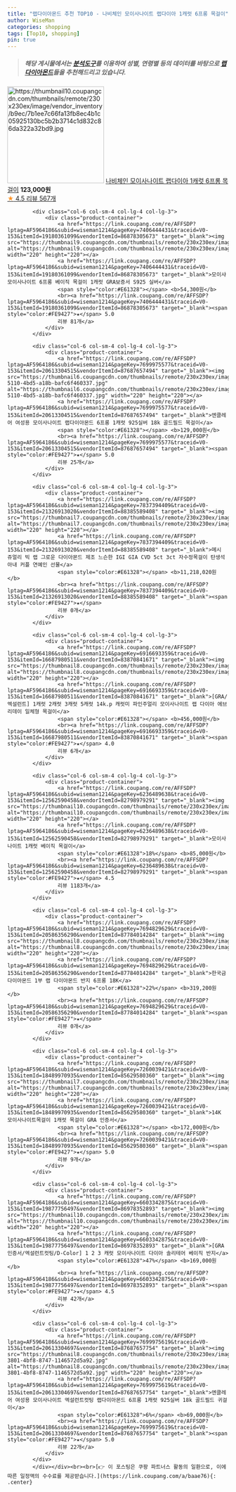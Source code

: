 ```yaml
---
title: "랩다이아몬드 추천 TOP10 - 나비체인 모이사나이트 랩다이아 1캐럿 6프롱 목걸이"
author: WiseMan
categories: shopping
tags: [Top10, shopping]
pin: true
---
```


> ##### 해당 게시물에서는 [**분석도구**](https://itemscout.io/)를 이용하여 **성별**, **연령별** 등의 데이터를 바탕으로 [**랩다이아몬드**](https://link.coupang.com/a/baae76)들을 추천해드리고 있습니다.
<div class="container"><div class="row">
            <div class="col-6 col-sm-4 col-lg-4 col-lg-3">
                <div class="product-container">
                    <a href="https://link.coupang.com/re/AFFSDP?lptag=AF5964186&subid=wiseman1214&pageKey=6838361119&traceid=V0-153&itemId=16253752622&vendorItemId=86093647993" target="_blank"><img src="https://thumbnail10.coupangcdn.com/thumbnails/remote/230x230ex/image/vendor_inventory/b9ec/7b1ee7c66fa13fb8ec4b1c05925130bc5b2b3714c1d832c86da322a32bd9.jpg" alt="https://thumbnail10.coupangcdn.com/thumbnails/remote/230x230ex/image/vendor_inventory/b9ec/7b1ee7c66fa13fb8ec4b1c05925130bc5b2b3714c1d832c86da322a32bd9.jpg" width="220" height="220"></a>
                    <a href="https://link.coupang.com/re/AFFSDP?lptag=AF5964186&subid=wiseman1214&pageKey=6838361119&traceid=V0-153&itemId=16253752622&vendorItemId=86093647993" target="_blank">나비체인 모이사나이트 랩다이아 1캐럿 6프롱 목걸이</a>
                    <span style="color:#E61328"></span> <b>123,000원</b>
                    <br><a href="https://link.coupang.com/re/AFFSDP?lptag=AF5964186&subid=wiseman1214&pageKey=6838361119&traceid=V0-153&itemId=16253752622&vendorItemId=86093647993" target="_blank"><span style="color:#FE9427">★</span> 4.5
                    리뷰 567개</a>
                </div>
            </div>
            
            <div class="col-6 col-sm-4 col-lg-4 col-lg-3">
                <div class="product-container">
                    <a href="https://link.coupang.com/re/AFFSDP?lptag=AF5964186&subid=wiseman1214&pageKey=7406444431&traceid=V0-153&itemId=19180361099&vendorItemId=86878305673" target="_blank"><img src="https://thumbnail9.coupangcdn.com/thumbnails/remote/230x230ex/image/vendor_inventory/3dff/49c892a1a1e3d91aebb4774006e702466b77bf2ca5331cc9a09b05274fa0.png" alt="https://thumbnail9.coupangcdn.com/thumbnails/remote/230x230ex/image/vendor_inventory/3dff/49c892a1a1e3d91aebb4774006e702466b77bf2ca5331cc9a09b05274fa0.png" width="220" height="220"></a>
                    <a href="https://link.coupang.com/re/AFFSDP?lptag=AF5964186&subid=wiseman1214&pageKey=7406444431&traceid=V0-153&itemId=19180361099&vendorItemId=86878305673" target="_blank">모이샤 모이사나이트 6프롱 베이직 목걸이 1캐럿 GRA보증서 S925 실버</a>
                    <span style="color:#E61328"></span> <b>54,300원</b>
                    <br><a href="https://link.coupang.com/re/AFFSDP?lptag=AF5964186&subid=wiseman1214&pageKey=7406444431&traceid=V0-153&itemId=19180361099&vendorItemId=86878305673" target="_blank"><span style="color:#FE9427">★</span> 5.0
                    리뷰 81개</a>
                </div>
            </div>
            
            <div class="col-6 col-sm-4 col-lg-4 col-lg-3">
                <div class="product-container">
                    <a href="https://link.coupang.com/re/AFFSDP?lptag=AF5964186&subid=wiseman1214&pageKey=7699975577&traceid=V0-153&itemId=20613304515&vendorItemId=87687657494" target="_blank"><img src="https://thumbnail6.coupangcdn.com/thumbnails/remote/230x230ex/image/retail/images/2023/11/06/18/7/72e2b0f8-5110-4bd5-a18b-bafc6f460337.jpg" alt="https://thumbnail6.coupangcdn.com/thumbnails/remote/230x230ex/image/retail/images/2023/11/06/18/7/72e2b0f8-5110-4bd5-a18b-bafc6f460337.jpg" width="220" height="220"></a>
                    <a href="https://link.coupang.com/re/AFFSDP?lptag=AF5964186&subid=wiseman1214&pageKey=7699975577&traceid=V0-153&itemId=20613304515&vendorItemId=87687657494" target="_blank">엔클레어 여성용 모이사나이트 랩다이아몬드 6프롱 1캐럿 925실버 18k 골드필드 목걸이</a>
                    <span style="color:#E61328"></span> <b>129,000원</b>
                    <br><a href="https://link.coupang.com/re/AFFSDP?lptag=AF5964186&subid=wiseman1214&pageKey=7699975577&traceid=V0-153&itemId=20613304515&vendorItemId=87687657494" target="_blank"><span style="color:#FE9427">★</span> 5.0
                    리뷰 25개</a>
                </div>
            </div>
            
            <div class="col-6 col-sm-4 col-lg-4 col-lg-3">
                <div class="product-container">
                    <a href="https://link.coupang.com/re/AFFSDP?lptag=AF5964186&subid=wiseman1214&pageKey=7837394409&traceid=V0-153&itemId=21326913020&vendorItemId=88385589408" target="_blank"><img src="https://thumbnail7.coupangcdn.com/thumbnails/remote/230x230ex/image/vendor_inventory/896e/7f3a48eb208010e1354395d5f579302c6a5c5394882e2eecb2ec313916a8.jpg" alt="https://thumbnail7.coupangcdn.com/thumbnails/remote/230x230ex/image/vendor_inventory/896e/7f3a48eb208010e1354395d5f579302c6a5c5394882e2eecb2ec313916a8.jpg" width="220" height="220"></a>
                    <a href="https://link.coupang.com/re/AFFSDP?lptag=AF5964186&subid=wiseman1214&pageKey=7837394409&traceid=V0-153&itemId=21326913020&vendorItemId=88385589408" target="_blank">메시 쥬얼리 빅 랩 그로운 다이아몬드 제조 느슨한 IGI GIA CVD 5ct 3ct 자수정목걸이 탄생석 아내 커플 연예인 선물</a>
                    <span style="color:#E61328"></span> <b>11,218,020원</b>
                    <br><a href="https://link.coupang.com/re/AFFSDP?lptag=AF5964186&subid=wiseman1214&pageKey=7837394409&traceid=V0-153&itemId=21326913020&vendorItemId=88385589408" target="_blank"><span style="color:#FE9427">★</span> 
                    리뷰 0개</a>
                </div>
            </div>
            
            <div class="col-6 col-sm-4 col-lg-4 col-lg-3">
                <div class="product-container">
                    <a href="https://link.coupang.com/re/AFFSDP?lptag=AF5964186&subid=wiseman1214&pageKey=6916693359&traceid=V0-153&itemId=16687980511&vendorItemId=83870841671" target="_blank"><img src="https://thumbnail8.coupangcdn.com/thumbnails/remote/230x230ex/image/vendor_inventory/1e88/e44a940fce09c6a4a7e7e8e356ba9881a786306aca66dce38f0b5f1b0e11.jpg" alt="https://thumbnail8.coupangcdn.com/thumbnails/remote/230x230ex/image/vendor_inventory/1e88/e44a940fce09c6a4a7e7e8e356ba9881a786306aca66dce38f0b5f1b0e11.jpg" width="220" height="220"></a>
                    <a href="https://link.coupang.com/re/AFFSDP?lptag=AF5964186&subid=wiseman1214&pageKey=6916693359&traceid=V0-153&itemId=16687980511&vendorItemId=83870841671" target="_blank">[GRA/엑설런트] 1캐럿 2캐럿 3캐럿 5캐럿 14k.p 캐럿미 파인주얼리 모이사나이트 랩 다이아 에브리데이 일체형 목걸이</a>
                    <span style="color:#E61328"></span> <b>456,000원</b>
                    <br><a href="https://link.coupang.com/re/AFFSDP?lptag=AF5964186&subid=wiseman1214&pageKey=6916693359&traceid=V0-153&itemId=16687980511&vendorItemId=83870841671" target="_blank"><span style="color:#FE9427">★</span> 4.0
                    리뷰 6개</a>
                </div>
            </div>
            
            <div class="col-6 col-sm-4 col-lg-4 col-lg-3">
                <div class="product-container">
                    <a href="https://link.coupang.com/re/AFFSDP?lptag=AF5964186&subid=wiseman1214&pageKey=6236489638&traceid=V0-153&itemId=12562590458&vendorItemId=82798979291" target="_blank"><img src="https://thumbnail10.coupangcdn.com/thumbnails/remote/230x230ex/image/vendor_inventory/d6ee/a5b1eb04769ec81b8de7950599e27b22aadbef533479503ec6ac309c6ca5.jpg" alt="https://thumbnail10.coupangcdn.com/thumbnails/remote/230x230ex/image/vendor_inventory/d6ee/a5b1eb04769ec81b8de7950599e27b22aadbef533479503ec6ac309c6ca5.jpg" width="220" height="220"></a>
                    <a href="https://link.coupang.com/re/AFFSDP?lptag=AF5964186&subid=wiseman1214&pageKey=6236489638&traceid=V0-153&itemId=12562590458&vendorItemId=82798979291" target="_blank">모이사나이트 1캐럿 베이직 목걸이</a>
                    <span style="color:#E61328">18%</span> <b>85,000원</b>
                    <br><a href="https://link.coupang.com/re/AFFSDP?lptag=AF5964186&subid=wiseman1214&pageKey=6236489638&traceid=V0-153&itemId=12562590458&vendorItemId=82798979291" target="_blank"><span style="color:#FE9427">★</span> 4.5
                    리뷰 1183개</a>
                </div>
            </div>
            
            <div class="col-6 col-sm-4 col-lg-4 col-lg-3">
                <div class="product-container">
                    <a href="https://link.coupang.com/re/AFFSDP?lptag=AF5964186&subid=wiseman1214&pageKey=7694829629&traceid=V0-153&itemId=20586356290&vendorItemId=87784014284" target="_blank"><img src="https://thumbnail8.coupangcdn.com/thumbnails/remote/230x230ex/image/vendor_inventory/e971/0c6a6b6115b3bfeec4e20ae3a9031f8339769b3be0e0fa36528cad9a95dd.jpg" alt="https://thumbnail8.coupangcdn.com/thumbnails/remote/230x230ex/image/vendor_inventory/e971/0c6a6b6115b3bfeec4e20ae3a9031f8339769b3be0e0fa36528cad9a95dd.jpg" width="220" height="220"></a>
                    <a href="https://link.coupang.com/re/AFFSDP?lptag=AF5964186&subid=wiseman1214&pageKey=7694829629&traceid=V0-153&itemId=20586356290&vendorItemId=87784014284" target="_blank">한국금다이아몬드 1부 랩 다이아몬드 반지 6프롱 18K</a>
                    <span style="color:#E61328">22%</span> <b>319,200원</b>
                    <br><a href="https://link.coupang.com/re/AFFSDP?lptag=AF5964186&subid=wiseman1214&pageKey=7694829629&traceid=V0-153&itemId=20586356290&vendorItemId=87784014284" target="_blank"><span style="color:#FE9427">★</span> 
                    리뷰 0개</a>
                </div>
            </div>
            
            <div class="col-6 col-sm-4 col-lg-4 col-lg-3">
                <div class="product-container">
                    <a href="https://link.coupang.com/re/AFFSDP?lptag=AF5964186&subid=wiseman1214&pageKey=7260039421&traceid=V0-153&itemId=18489970935&vendorItemId=85629580360" target="_blank"><img src="https://thumbnail7.coupangcdn.com/thumbnails/remote/230x230ex/image/vendor_inventory/9bb5/46e5e72fc8e6a10e42320953bc7fdc4b4e3114fc34da91cdc1946c9de55f.jpg" alt="https://thumbnail7.coupangcdn.com/thumbnails/remote/230x230ex/image/vendor_inventory/9bb5/46e5e72fc8e6a10e42320953bc7fdc4b4e3114fc34da91cdc1946c9de55f.jpg" width="220" height="220"></a>
                    <a href="https://link.coupang.com/re/AFFSDP?lptag=AF5964186&subid=wiseman1214&pageKey=7260039421&traceid=V0-153&itemId=18489970935&vendorItemId=85629580360" target="_blank">14K 모이사나이트목걸이 1캐럿 목걸이 GRA 인증서</a>
                    <span style="color:#E61328"></span> <b>172,000원</b>
                    <br><a href="https://link.coupang.com/re/AFFSDP?lptag=AF5964186&subid=wiseman1214&pageKey=7260039421&traceid=V0-153&itemId=18489970935&vendorItemId=85629580360" target="_blank"><span style="color:#FE9427">★</span> 5.0
                    리뷰 9개</a>
                </div>
            </div>
            
            <div class="col-6 col-sm-4 col-lg-4 col-lg-3">
                <div class="product-container">
                    <a href="https://link.coupang.com/re/AFFSDP?lptag=AF5964186&subid=wiseman1214&pageKey=6603342875&traceid=V0-153&itemId=19877756497&vendorItemId=86978352893" target="_blank"><img src="https://thumbnail10.coupangcdn.com/thumbnails/remote/230x230ex/image/vendor_inventory/c15d/9c68987fa8e1970b78427404beaa0830e4ea1952c7da7af7fbab9781dc31.jpg" alt="https://thumbnail10.coupangcdn.com/thumbnails/remote/230x230ex/image/vendor_inventory/c15d/9c68987fa8e1970b78427404beaa0830e4ea1952c7da7af7fbab9781dc31.jpg" width="220" height="220"></a>
                    <a href="https://link.coupang.com/re/AFFSDP?lptag=AF5964186&subid=wiseman1214&pageKey=6603342875&traceid=V0-153&itemId=19877756497&vendorItemId=86978352893" target="_blank">[GRA인증서/엑설런트컷팅/D-Color] 1 2 3 캐럿 모이사나이트 다이아 솔리테어 베이직 반지</a>
                    <span style="color:#E61328">47%</span> <b>169,000원</b>
                    <br><a href="https://link.coupang.com/re/AFFSDP?lptag=AF5964186&subid=wiseman1214&pageKey=6603342875&traceid=V0-153&itemId=19877756497&vendorItemId=86978352893" target="_blank"><span style="color:#FE9427">★</span> 4.5
                    리뷰 42개</a>
                </div>
            </div>
            
            <div class="col-6 col-sm-4 col-lg-4 col-lg-3">
                <div class="product-container">
                    <a href="https://link.coupang.com/re/AFFSDP?lptag=AF5964186&subid=wiseman1214&pageKey=7699975619&traceid=V0-153&itemId=20613304697&vendorItemId=87687657754" target="_blank"><img src="https://thumbnail8.coupangcdn.com/thumbnails/remote/230x230ex/image/retail/images/2023/11/06/18/5/f54f2808-3801-4bf8-8747-1146572d5a92.jpg" alt="https://thumbnail8.coupangcdn.com/thumbnails/remote/230x230ex/image/retail/images/2023/11/06/18/5/f54f2808-3801-4bf8-8747-1146572d5a92.jpg" width="220" height="220"></a>
                    <a href="https://link.coupang.com/re/AFFSDP?lptag=AF5964186&subid=wiseman1214&pageKey=7699975619&traceid=V0-153&itemId=20613304697&vendorItemId=87687657754" target="_blank">엔클레어 여성용 모이사나이트 엑설런트컷팅 랩다이아몬드 6프롱 1캐럿 925실버 18k 골드필드 귀걸이</a>
                    <span style="color:#E61328">6%</span> <b>69,000원</b>
                    <br><a href="https://link.coupang.com/re/AFFSDP?lptag=AF5964186&subid=wiseman1214&pageKey=7699975619&traceid=V0-153&itemId=20613304697&vendorItemId=87687657754" target="_blank"><span style="color:#FE9427">★</span> 5.0
                    리뷰 22개</a>
                </div>
            </div>
            </div></div><br><br>[👉 이 포스팅은 쿠팡 파트너스 활동의 일환으로, 이에 따른 일정액의 수수료를 제공받습니다.](https://link.coupang.com/a/baae76){: .center}